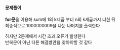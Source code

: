#### 문제풀이
**for문**을 이용해 sum에 1의 k제곱 부터 n의 k제곱까지 더한 뒤  
최종적으로 1000000009을 나눈 나머지를 출력한다  
  
하지만 2문제에서 시간 초과 오류가 발생한다  
반복문이 아닌 다른 해결방안을 찾아야할 것 같다
